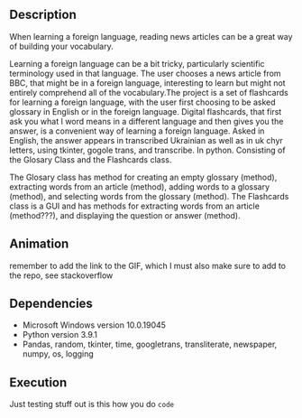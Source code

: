 ## Description 
When learning a foreign language, reading news articles can be a great way of building your vocabulary. 


Learning a foreign language can be a bit tricky, particularly scientific terminology used in that language. The user chooses a news article from BBC, that might be in a foreign language, interesting to learn but might not entirely comprehend all of the vocabulary.The project is a set of flashcards for learning a foreign language, with the user first choosing to be asked glossary in English or in the foreign language. Digital flashcards, that first ask you what I word means in a different language and then gives you the answer, is a convenient way of learning a foreign language. Asked in English, the answer appears in transcribed Ukrainian as well as in uk chyr letters, using tkinter, gogole trans, and transcribe. In python. Consisting of the Glosary Class and the Flashcards class. 

The Glosary class has method for creating an empty glossary (method), extracting words from an article (method), adding words to a glossary (method), and selecting words from the glossary (method). The Flashcards class is a GUI and has methods for extracting words from an article (method???), and displaying the question or answer (method).
 
## Animation
remember to add the link to the GIF, which I must also make sure to add to the repo, see stackoverflow 

## Dependencies
* Microsoft Windows version 10.0.19045
* Python version 3.9.1
* Pandas, random, tkinter, time, googletrans, transliterate, newspaper, numpy, os, logging

## Execution
Just testing stuff out
is this how you do `code`
